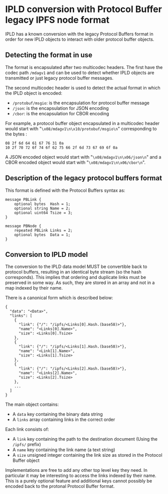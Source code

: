 # IPLD conversion with Protocol Buffer legacy IPFS node format

IPLD has a known conversion with the legacy Protocol Buffers format in order for new IPLD objects to interact with older protocol buffer objects.

## Detecting the format in use

The format is encapsulated after two multicodec headers. The first have the codec path `/mdagv1` and can be used to detect whether IPLD objects are transmitted or just legacy protocol buffer messages.

The second multicodec header is used to detect the actual format in which the IPLD object is encoded:

- `/protobuf/msgio`: is the encapsulation for protocol buffer message
- `/json`: is the encapsulation for JSON encoding
- `/cbor`: is the encapsulation for CBOR encoding

For example, a protocol buffer object encapsulated in a multicodec header would start with "`\x08/mdagv1\n\x10/protobuf/msgio\n`" corresponding to the bytes :

    08 2f 6d 64 61 67 76 31 0a
    10 2f 70 72 6f 74 6f 62 75 66 2f 6d 73 67 69 6f 0a

A JSON encoded object would start with "`\x08/mdagv1\n\x06/json\n`" and a CBOR encoded object would start with "`\x08/mdagv1\n\x06/cbor\n`".


## Description of the legacy protocol buffers format

This format is defined with the Protocol Buffers syntax as:

    message PBLink {
        optional bytes  Hash = 1;
        optional string Name = 2;
        optional uint64 Tsize = 3;
    }

    message PBNode {
        repeated PBLink Links = 2;
        optional bytes  Data = 1;
    }

## Conversion to IPLD model

The conversion to the IPLD data model MUST be convertible back to protocol buffers, resulting in an identical byte stream (so the hash corresponds). This implies that ordering and duplicate links must be preserved in some way. As such, they are stored in an array and not in a map indexed by their name.

There is a canonical form which is described below:

    {
      "data": "<Data>",
      "links": [
        {
          "link": {"/": "/ipfs/<Links[0].Hash.(base58)>"},
          "name": "<Links[0].Name>",
          "size": <Links[0].Tsize>
        },
        {
          "link": {"/": "/ipfs/<Links[1].Hash.(base58)>"},
          "name": "<Link[1].Name>",
          "size": <Links[1].Tsize>
        },
        {
          "link": {"/": "/ipfs/<Links[2].Hash.(base58)>"},
          "name": "<Links[2].Name>",
          "size": <Links[2].Tsize>
        },
        ...
      ]
    }

The main object contains:

- A `data` key containing the binary data string
- A `links` array containing links in the correct order

Each link consists of:

- A `link` key containing the path to the destination document (Using the `/ipfs/` prefix)
- A `name` key containing the link name (a text string)
- A `size` unsigned integer containing the link size as stored in the Protocol Buffer object

Implementations are free to add any other top level key they need. In particular it may be interesting to access the links indexed by their name. This is a purely optional feature and additional keys cannot possibly be encoded back to the protonal Protocol Buffer format.
